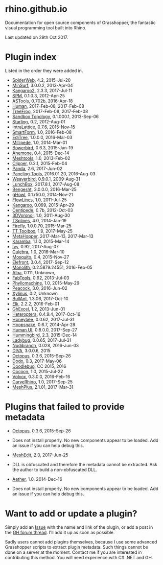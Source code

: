 # rhino.github.io
Documentation for open source components of Grasshopper, the fantastic visual programming tool built into Rhino.

Last updated on 29th Oct 2017.

# Plugin index
Listed in the order they were added in.

- [SpiderWeb](http://www.food4rhino.com/app/spiderweb), 4.2, 2015-Jul-20
- [MinSurf](http://www.food4rhino.com/app/minsurf), 3.0.0.2, 2013-Apr-04
- [Kangaroo2](http://www.food4rhino.com/app/kangaroo), 2.3.3, 2017-Jul-11
- [SPM](http://www.food4rhino.com/app/spm), 0.1.0.3, 2012-Apr-25
- [ASTools](http://www.food4rhino.com/app/astools), 0.702b, 2016-Apr-18
- [Human](http://www.food4rhino.com/app/human), 2017-Feb-08, 2017-Feb-08
- [TreeFrog](http://www.food4rhino.com/app/human), 2017-Feb-08, 2017-Feb-08
- [Sandbox Topology](http://www.food4rhino.com/app/sandboxtopo), 0.1.000.1, 2013-Sep-06
- [Starling](http://www.food4rhino.com/app/starling), 0.2, 2012-Aug-01
- [IntraLattice](http://www.food4rhino.com/app/intralattice), 0.7.6, 2015-Nov-15
- [SmartForm](http://www.food4rhino.com/app/smartform), 1.0, 2016-Feb-08
- [EdiTree](http://www.food4rhino.com/app/editree), 1.0.0.0, 2016-Mar-03
- [Millipede](http://www.grasshopper3d.com/group/millipede), 1.0, 2014-Mar-01
- [Bowerbird](http://www.grasshopper3d.com/group/bowerbird), 0.6.3, 2015-Jan-19
- [Anemone](http://www.food4rhino.com/app/anemone), 0.4, 2015-Dec-14
- [Meshtools](http://www.grasshopper3d.com/forum/topics/mesh-pipe), 1.0, 2013-Feb-02
- [Clipper](http://www.food4rhino.com/app/clipper), 0.2.1, 2015-Feb-04
- [Panda](http://www.food4rhino.com/app/panda), 2.6, 2017-Jun-02
- [Paneling Tools](http://www.food4rhino.com/app/pt-gh), 2016.01.20, 2016-Aug-03
- [Weaverbird](http://www.giuliopiacentino.com/weaverbird/), 0.9.0.1, 2009-Aug-31
- [LunchBox](http://www.food4rhino.com/app/lunchbox), 2017.8.1, 2017-Aug-08
- [Bengesht](http://www.food4rhino.com/app/bengesht), 3.0.0.0, 2016-Mar-25
- [gHowl](http://www.food4rhino.com/app/ghowl), 0.1.r50.0, 2014-Nov-21
- [FlowLines](http://www.food4rhino.com/app/flowl), 1.0, 2011-Jul-25
- [Kangaroo](http://www.food4rhino.com/app/kangaroo), 0.099, 2015-Apr-29
- [Centipede](http://www.food4rhino.com/app/centipede), 0.7b, 2012-Oct-03
- [3DVoronoi](http://www.grasshopper3d.com/forum/topics/3d-voronoi-4), 1.0, 2011-Aug-30
- [TSplines](http://www.autodesk.com/education/free-software/t-splines-plug-in-for-rhino), 4.0, 2014-Jan-19
- [Firefly](http://www.food4rhino.com/app/firefly), 1.0.0.70, 2015-Mar-25
- [TT Toolbox](http://www.food4rhino.com/app/tttoolbox), 1.9, 2017-May-25
- [MetaHopper](http://www.food4rhino.com/app/metahopper), 2017-Mar-13, 2017-Mar-13
- [Karamba](http://www.food4rhino.com/app/karamba), 1.1.0, 2015-Mar-14
- [Ivy](http://www.food4rhino.com/app/ivy), 0.92, 2017-Aug-07
- [Culebra](http://www.food4rhino.com/app/culebra), 1.0, 2016-Mar-10
- [Mosquito](http://www.food4rhino.com/app/mosquito), 0.4, 2015-Nov-27
- [Elefront](http://www.food4rhino.com/app/elefront), 3.0.4, 2017-Sep-12
- [Monolith](http://www.food4rhino.com/app/monolith), 0.2.5879.24551, 2016-Feb-05
- [Alba](http://www.ryanhoover.org/rd/alba.php), 0.111, Unknown, 
- [FabTools](http://www.food4rhino.com/app/fabtools), 0.92, 2013-Jul-03
- [Phyllomachine](http://www.food4rhino.com/app/phyllomachine), 1.0, 2015-May-29
- [Peacock](http://www.food4rhino.com/app/Peacock), 3.0, 2016-Jun-02
- [Xylinus](http://www.ryanhoover.org/rd/xylinus.php), 0.2, Unknown
- [BullAnt](http://www.food4rhino.com/app/bullant), 1.3.06, 2017-Oct-10
- [Elk](http://www.food4rhino.com/app/elk), 2.2.2, 2016-Feb-01
- [GhExcel](http://www.food4rhino.com/app/ghexcel), 1.2, 2013-Jun-01
- [Heteroptera](http://www.food4rhino.com/app/heteroptera), 0.4.9.4, 2017-Oct-16
- [Honeybee](http://www.food4rhino.com/app/ladybug-honeybee), 0.0.62, 2017-Jul-31
- [Hoopsnake](http://www.food4rhino.com/app/hoopsnake), 0.6.7, 2014-Apr-28
- [Human UI](http://www.food4rhino.com/app/human-ui), 0.8.0.0, 2017-Sep-27
- [Hummingbird](http://www.food4rhino.com/app/hummingbird), 2.3, 2015-Dec-14
- [Ladybug](http://www.food4rhino.com/app/ladybug-honeybee), 0.0.65, 2017-Jul-31
- [Nudibranch](http://www.food4rhino.com/app/nudibranch), 0.028, 2016-Jun-03
- [DIVA](http://www.solemma.net/DIVA-for-Rhino/download.html), 3.0.0.6, 2015
- [Octopus](http://www.food4rhino.com/app/octopus), 0.3.6, 2015-Sep-26
- [Dodo](http://www.food4rhino.com/app/scientific-tools-parametric-design&etx), 0.3, 2017-May-06
- [Doodlebug](www.grasshopper3d.com/group/doodlebug?xg_source=activity), CC 2015, 2016
- [Cocoon](http://www.bespokegeometry.com/2015/07/22/cocoon/), 1.0, 2015-Jul-22
- [Volvox](http://www.food4rhino.com/app/volvox), 0.3.0.0, 2016-Feb-16
- [CarveRhino](http://www.grasshopper3d.com/forum/topics/carverhino-carvegh-a-wrapper-for-the-carve-mesh-boolean-library), 1.0, 2017-Sep-25
- [MeshPlus](http://www.food4rhino.com/app/mesh), 2.1.01, 2017-Mar-31

# Plugins that failed to provide metadata

- [Octopus](http://www.food4rhino.com/app/octopus), 0.3.6, 2015-Sep-26
 - Does not install properly. No new components appear to be loaded. Add an issue if you can help debug this.

- [MeshEdit](http://www.food4rhino.com/app/meshedit), 2.0, 2017-Jun-25
 - DLL is obfuscated and therefore the metadata cannot be extracted. Ask the author to build a non-obfuscated DLL.
 
- [Aether](http://www.grasshopper3d.com/profiles/blogs/aether-simple-speedy-spatial-fields-for-grasshopper
), 1.0, 2014-Dec-16
 - Does not install properly. No new components appear to be loaded. Add an issue if you can help debug this.

# Want to add or update a plugin?
Simply add an [Issue](https://github.com/rhino/rhino.github.io/issues) with the name and link of the plugin, or add a post in the [GH forum thread](http://www.grasshopper3d.com/forum/topics/component-reference-for-gh?xg_source=activity&id=2985220%3ATopic%3A1522149&page=6#comments). I'll add it up as soon as possible.

Sadly users cannot add plugins themselves, because I use some advanced Grasshopper scripts to extract plugin metadata. Such things cannot be done on a server at the moment. Contact me if you are interested in contributing this method. You will need experience with C# .NET and GH.
